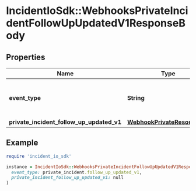 # IncidentIoSdk::WebhooksPrivateIncidentFollowUpUpdatedV1ResponseBody

## Properties

| Name | Type | Description | Notes |
| ---- | ---- | ----------- | ----- |
| **event_type** | **String** | What type of event is this webhook for? |  |
| **private_incident_follow_up_updated_v1** | [**WebhookPrivateResourceV2**](WebhookPrivateResourceV2.md) |  |  |

## Example

```ruby
require 'incident_io_sdk'

instance = IncidentIoSdk::WebhooksPrivateIncidentFollowUpUpdatedV1ResponseBody.new(
  event_type: private_incident.follow_up_updated_v1,
  private_incident_follow_up_updated_v1: null
)
```

